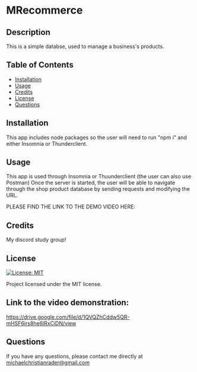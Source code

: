 # MRecommerce

## Description

This is a simple databse, used to manage a business's products.

## Table of Contents 
- [Installation](#installation)
- [Usage](#usage)
- [Credits](#credits)
- [License](#license)
- [Questions](#questions)

## Installation

This app includes node packages so the user will need to run "npm i" and either Insomnia or Thunderclient. 

## Usage

This app is used through Insomnia or Thuunderclient (the user can also use Postman) Once the server is started, the user will be able to navigate through the shop product database by sending requests and modifying the URL.

PLEASE FIND THE LINK TO THE DEMO VIDEO HERE: 

## Credits

My discord study group! 

## License

[![License: MIT](https://img.shields.io/badge/License-MIT-blue.svg)](https://opensource.org/licenses/MIT)
  
  Project licensed under the MIT license.

## Link to the video demonstration: 
https://drive.google.com/file/d/1QVQZhCddw5QR-mHSF6irs8he6lRxCiDN/view

## Questions

If you have any questions, please contact me directly at michaelchristianrader@gmail.com
